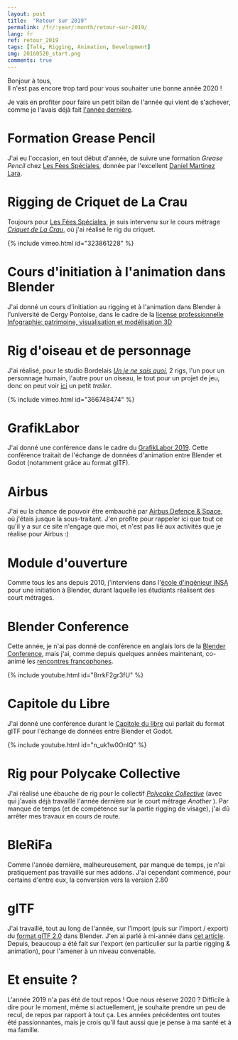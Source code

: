 ```yaml
---
layout: post
title:  "Retour sur 2019"
permalink: /fr/:year/:month/retour-sur-2019/
lang: fr
ref: retour_2019
tags: [Talk, Rigging, Animation, Development]
img: 20160520_start.png
comments: true
---
```


Bonjour à tous,  
Il n'est pas encore trop tard pour vous souhaiter une bonne année 2020 !  

Je vais en profiter pour faire un petit bilan de l'année qui vient de s'achever, comme je l'avais déjà fait [l'année dernière][1].

# Formation Grease Pencil

J'ai eu l'occasion, en tout début d'année, de suivre une formation _Grease Pencil_ chez [Les Fées Spéciales][2], donnée par l'excellent [Daniel Martinez Lara][3].

# Rigging de Criquet de La Crau

Toujours pour [Les Fées Spéciales][2], je suis intervenu sur le cours métrage [_Criquet de La Crau_][4], où j'ai réalisé le rig du criquet.

{% include vimeo.html id="323861228" %}
<br/>

# Cours d'initiation à l'animation dans Blender

J'ai donné un cours d'initiation au rigging et à l'animation dans Blender à l'université de Cergy Pontoise, dans le cadre de la [license professionnelle Infographie: patrimoine, visualisation et modélisation 3D][5]

# Rig d'oiseau et de personnage

J'ai réalisé, pour le studio Bordelais [_Un je ne sais quoi_][6], 2 rigs, l'un pour un personnage humain, l'autre pour un oiseau, le tout pour un projet de jeu, donc on peut voir [ici][11] un petit _trailer_.

{% include vimeo.html id="366748474" %}
<br/>

# GrafikLabor

J'ai donné une conférence dans le cadre du [GrafikLabor 2019][6]. Cette conférence traitait de l'échange de données d'animation entre Blender et Godot (notamment grâce au format glTF).

# Airbus

J'ai eu la chance de pouvoir être embauché par [Airbus Defence & Space][7], où j'étais jusque là sous-traitant. J'en profite pour rappeler ici que tout ce qu'il y a sur ce site n'engage que moi, et n'est pas lié aux activités que je réalise pour Airbus :)

# Module d'ouverture

Comme tous les ans depuis 2010, j'interviens dans l'[école d'ingénieur INSA][8] pour une initiation à Blender, durant laquelle les étudiants réalisent des court métrages.

# Blender Conference

Cette année, je n'ai pas donné de conférence en anglais lors de la [Blender Conference][9], mais j'ai, comme depuis quelques années maintenant, co-animé les [rencontres francophones][10].

{% include youtube.html id="8rrkF2gr3fU" %}
<br/>

# Capitole du Libre

J'ai donné une conférence durant le [Capitole du libre][12] qui parlait du format glTF pour l'échange de données entre Blender et Godot.

{% include youtube.html id="n_uk1w0OnlQ" %}
<br/>

# Rig pour Polycake Collective

J'ai réalisé une ébauche de rig pour le collectif [_Polycake Collective_][13] (avec qui j'avais déjà travaillé l'année dernière sur le court métrage _Another_ ). Par manque de temps (et de compétence sur la partie rigging de visage), j'ai dû arrêter mes travaux en cours de route.

# BleRiFa

Comme l'année dernière, malheureusement, par manque de temps, je n'ai pratiquement pas travaillé sur mes addons. J'ai cependant commencé, pour certains d'entre eux, la conversion vers la version 2.80

# glTF

J'ai travaillé, tout au long de l'année, sur l'import (puis sur l'import / export) du [format glTF 2.0][14] dans Blender. J'en ai parlé à mi-année dans [cet article][15]. Depuis, beaucoup a été fait sur l'export (en particulier sur la partie rigging & animation), pour l'amener à un niveau convenable.

# Et ensuite ?

L'année 2019 n'a pas été de tout repos ! Que nous réserve 2020 ? Difficile à dire pour le moment, même si actuellement, je souhaite prendre un peu de recul, de repos par rapport à tout ça. Les années précédentes ont toutes été passionnantes, mais je crois qu'il faut aussi que je pense à ma santé et à ma famille.

[1]: http://julienduroure.com/fr/2019/01/retour-sur-2018/
[2]: http://les-fees-speciales.coop/
[3]: https://twitter.com/_pepeland_
[4]: http://les-fees-speciales.coop/portfolio_page/criquet-de-la-crau/
[5]: https://www.u-cergy.fr/fr/formations/schema-des-formations/licence-professionnelle-DP/sciences-technologies-sante-STS/licence-professionnelle-metiers-du-numerique-infographie-patrimoine-visualisation-et-modelisation-3d-program-infographie.html
[6]: https://afgral.org/grafiklabor-2019
[7]: https://www.airbus.com/space.html
[8]: http://www.insa-toulouse.fr/fr/index.html
[9]: https://www.blender.org/conference/
[10]: https://www.youtube.com/watch?v=8rrkF2gr3fU&list=PLa1F2ddGya_8Wzpajwu1EtiS8E1Exm82S&index=71
[11]: https://vimeo.com/366748474
[12]: https://www.youtube.com/watch?v=n_uk1w0OnlQ&list=PLU8kgF3be3rTXEtlzM2SNnavDM6o4g4NL&index=4
[13]: https://twitter.com/Polycake3D
[14]: https://github.com/KhronosGroup/glTF-Blender-IO
[15]: http://julienduroure.com/fr/2019/08/blender-et-gltf/
